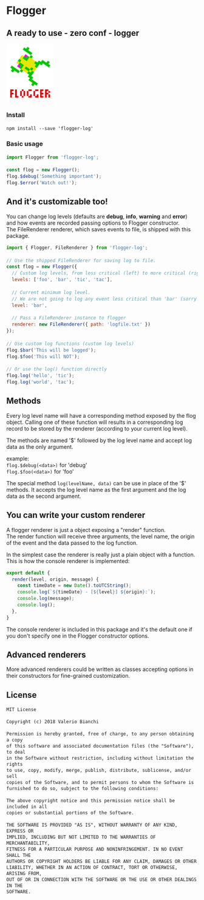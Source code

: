 # Flogger
## A ready to use - zero conf - logger
<img src="logo.jpg" style="height: 150px; width: auto; margin-right: 1rem">

### Install
```npm install --save 'flogger-log'```

### Basic usage


```javascript
import Flogger from 'flogger-log';

const flog = new Flogger();
flog.$debug('Something important');
flog.$error('Watch out!');
```

<div style="clear: left"></div>

## And it's customizable too!
You can change log levels (defaults are **debug**, **info**, **warning** and **error**) and how events are recorded passing options to Flogger constructor.  
The FileRenderer renderer, which saves events to file, is shipped with this package.  

```javascript
import { Flogger, FileRenderer } from 'flogger-log';

// Use the shipped FileRenderer for saving log to file.
const flog = new Flogger({
  // Custom log levels, from less critical (left) to more critical (right)
  levels: ['foo', 'bar', 'tic', 'tac'],

  // Current minimum log level.
  // We are not going to log any event less critical than 'bar' (sorry foo...)
  level: 'bar',

  // Pass a FileRenderer instance to flogger
  renderer: new FileRenderer({ path: 'logfile.txt' })
});

// Use custom log functions (custom log levels)
flog.$bar('This will be logged');
flog.$foo('This will NOT');

// Or use the log() function directly
flog.log('hello', 'tic');
flog.log('world', 'tac');
```

## Methods
Every log level name will have a corresponding method exposed by the flog object. Calling one of these function will results in a corresponding log record to be stored by the renderer (according to your current log level).

The methods are named '$' followed by the log level name and accept log data as the only argument.  

example:  
`flog.$debug(<data>)` for 'debug'  
`flog.$foo(<data>)` for 'foo'

The special method `log(levelName, data)` can be use in place of the '$' methods. It accepts the log level name as the first argument and the log data as the second argument.

## You can write your custom renderer
A flogger renderer is just a object exposing a "render" function.  
The render function will receive three arguments, the level name, the origin of the event and the data passed to the log function.

In the simplest case the renderer is really just a plain object with a function. This is how the console renderer is implemented:

```javascript
export default {
  render(level, origin, message) {
    const timeDate = new Date().toUTCString();
    console.log(`${timeDate} - [${level}] ${origin}:`);
    console.log(message);
    console.log();
  },
}
```

The console renderer is included in this package and it's the default one if you don't specify one in the Flogger constructor options.

## Advanced renderers

More advanced renderers could be written as classes accepting options in their constructors for fine-grained customization.

## License

```
MIT License

Copyright (c) 2018 Valerio Bianchi

Permission is hereby granted, free of charge, to any person obtaining a copy
of this software and associated documentation files (the "Software"), to deal
in the Software without restriction, including without limitation the rights
to use, copy, modify, merge, publish, distribute, sublicense, and/or sell
copies of the Software, and to permit persons to whom the Software is
furnished to do so, subject to the following conditions:

The above copyright notice and this permission notice shall be included in all
copies or substantial portions of the Software.

THE SOFTWARE IS PROVIDED "AS IS", WITHOUT WARRANTY OF ANY KIND, EXPRESS OR
IMPLIED, INCLUDING BUT NOT LIMITED TO THE WARRANTIES OF MERCHANTABILITY,
FITNESS FOR A PARTICULAR PURPOSE AND NONINFRINGEMENT. IN NO EVENT SHALL THE
AUTHORS OR COPYRIGHT HOLDERS BE LIABLE FOR ANY CLAIM, DAMAGES OR OTHER
LIABILITY, WHETHER IN AN ACTION OF CONTRACT, TORT OR OTHERWISE, ARISING FROM,
OUT OF OR IN CONNECTION WITH THE SOFTWARE OR THE USE OR OTHER DEALINGS IN THE
SOFTWARE.
```